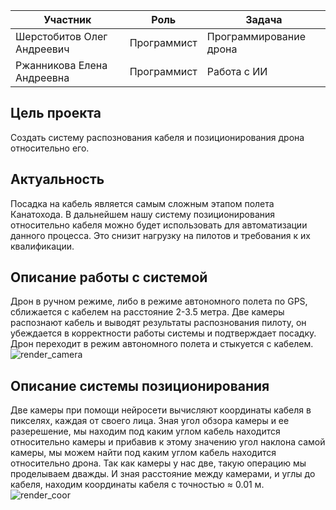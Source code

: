 | Участник | Роль | Задача |
|----------|------|--------|
| Шерстобитов Олег Андреевич | Программист | Программирование дрона |
| Ржанникова Елена Андреевна | Программист | Работа с ИИ |

## Цель проекта

Создать систему распознования кабеля и позиционирования дрона относительно его.

## Актуальность

Посадка на кабель является самым сложным этапом полета Канатохода. В дальнейшем нашу систему позиционирования относительно кабеля можно будет использовать для автоматизации данного процесса. Это снизит нагрузку на пилотов и требования к их квалификации.

## Описание работы с системой

Дрон в ручном режиме, либо в режиме автономного полета по GPS, сближается с кабелем на расстояние 2-3.5 метра. Две камеры распознают кабель и выводят результаты распознования пилоту, он убеждается в корректности работы системы и подтверждает посадку. Дрон переходит в режим автономного полета и стыкуется с кабелем.
![render_camera](https://github.com/user-attachments/assets/88dbae71-9eeb-48e0-ad15-08bfe755d1a2)

## Описание системы позиционирования

Две камеры при помощи нейросети вычисляют координаты кабеля в пикселях, каждая от своего лица. Зная угол обзора камеры и ее разерешение, мы находим под каким углом кабель находится относительно камеры и прибавив к этому значению угол наклона самой камеры, мы можем найти под каким углом кабель находится относительно дрона. Так как камеры у нас две, такую операцию мы проделываем дважды. И зная расстояние между камерами, и углы до кабеля, находим координаты кабеля с точностью ≈ 0.01 м.
![render_coor](https://github.com/user-attachments/assets/f85cc3e2-4386-4159-8f8e-fdcdf47c9b6e)


